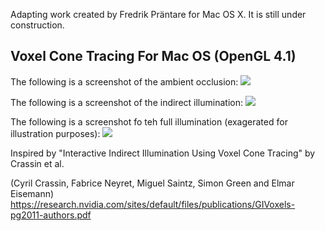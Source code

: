 Adapting work created by Fredrik Präntare for Mac OS X.  It is still under construction.



Voxel Cone Tracing For Mac OS (OpenGL 4.1)
--------------


<p align="center">

The following is a screenshot of the ambient occlusion:
<img src="https://github.com/phonowiz/voxel-cone-tracing/blob/master/Assets/Screenshots/ambient-occlusion.png">

The following is a screenshot of the indirect illumination:
<img src="https://github.com/phonowiz/voxel-cone-tracing/blob/master/Assets/Screenshots/indirect-illumination.png">
</a>

The following is a screenshot fo teh full illumination (exagerated for illustration purposes):
<img src="https://github.com/phonowiz/voxel-cone-tracing/blob/master/Assets/Screenshots/full-illumination.png">
</p>

Inspired by "Interactive Indirect Illumination Using Voxel Cone Tracing" by Crassin et al.

(Cyril Crassin, Fabrice Neyret, Miguel Saintz, Simon Green and Elmar Eisemann)
https://research.nvidia.com/sites/default/files/publications/GIVoxels-pg2011-authors.pdf



